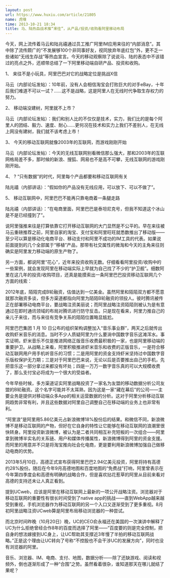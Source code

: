 ```yaml
---
layout: post
url: https://www.huxiu.com/article/21805
name: 虎嗅
time: 2013-10-21 18:34
title: 马、陆热血战术推“来往”，从产品/投资/收购看阿里移动布局
---
```

今天，网上流传着马云和陆兆禧通过员工推广阿里IM应用来往的“内部消息”。其中除了流传颇广的“不发展够100个非同事好友，视同放弃年底红包”外，更不乏一些诸如“无线生存战”等热血宣言。今天的移动观察除了说说马、陆的表态中不该错过的亮点之外，还顺带总结了一下阿里移动端自研产品、投资和收购。

1、 来往不是小玩具，阿里巴巴对它的战略定位是挑战X信

马云（内部论坛发帖）：10年前，没有人会相信淘宝会打败巨大的对手eBay，十年后我们难道不可以一试？……这不是战略，这是阿里人在无线时代争取生存权力的努力。

2、 移动端没建树，阿里就不上市？

马云（内部论坛发帖）：我们和别人比的不仅仅是技术，实力，我们比的是每个阿里人的团结、毅力、速度、耐心……更何况在技术和实力上我们不差别人，在无线上网没有建树，我们就不该考虑上市！

3、 今天的移动互联网就像2003年的互联网，而游戏刚刚开始

马云（内部论坛发帖）：今天的无线互联网别看微信那么强大，那和2003年的互联网格局差不多，那时候的新浪、搜狐、网易也不是高不可攀，无线互联网的游戏刚刚开始。

4、 ? “只有数据”的时代，阿里每个产品都要和移动互联网有关

陆兆禧（内部讲话）：“假如你的产品没有无线应用，可以放下、可以不做了”。

5、 移动互联网中，阿里巴巴不能再只靠电商着一条腿走路

陆兆禧（内部讲话）：“在电商里面，阿里巴巴是泰坦尼克号，但我不知道这个冰山是不是已经撞到了”。

说阿里强推来往是打算依靠它打开移动互联网的大门显然是不公平的。早在来往被马云重磅推荐之前，阿里自家的淘宝、支付宝和阿里旺旺就悉数推出了移动版——至少可以算是移动化电商平台、移动支付和阿里不成功的IM工具的代表。如果说前面提到的几个全部属于“移植”产品，那带有社交属性的微淘和今天的主角来往则确实是阿里发力移动端的原生产物了。

另一方面，都说阿里“花心”，近年来投资收购无数。仔细看看阿里投资/收购中的一些案例，就会发现阿里在移动端实际上早就为自己找了不少的“护卫舰”。细数阿里在这几年的投资/收购项目，还真是能摸索出一条阿里巴巴投资移动互联网几个方面的线索：

2012年底，陌陌完成B轮融资，估值达到一亿美金。虽然阿里和陌陌双方都不愿意就那次融资多谈，但多方渠道都指向阿里为陌陌B轮融资的领投人。彼时腾讯被传正在部署移动电商平台，要战略注资美丽说；而阿里战略注资陌陌则被认为是有意通过在即时通讯领域的布局对腾讯进行防守反击。只是现在看来，阿里力推自己的亲儿子来往，而与来往有竞争关系的陌陌位置略显尴尬。

阿里巴巴集团 1 月 10 日公布的组织架构调整加入“音乐事业群”，两天之后就传出收购虾米音乐的消息。当时不少人质疑阿里为什么要淌中国数字音乐这滩浑水。事实证明，虾米音乐不仅是推进网络正版音乐收费最积极的一家，也是阿里移动端的重要护卫。从战略上来看，阿里积极推进虾米音乐和收费的正版音乐，一是符合移动互联网用户用手机听音乐的习惯；二是用阿里的资金支持虾米坚持过中国数字音乐版权保护无力期；三是对于阿里巴巴来说，无论以后是否要推出自己的手机，先把音乐这一部分拿过来都没有坏处；四是一万万一数字音乐真的可以大规模收费了，那么支付宝必将成为一个很大的受益者。

今年早些时候，多方渠道证实阿里战略投资了一家名为友盟的移动数据分析公司友盟的B轮融资。这个名字可能并不太耳熟，因为这是一家“藏在幕后”的公司——主要业务是提供对移动端众多App的相关运营数据的分析。这对于阿里分析移动互联网趋势非常有利，并且这些数据对阿里自己调整自己在移动端的业务上也非常有利。

“阿里浪”是阿里用5.86亿美元占新浪微博18%股份后的结果。和微信不同，新浪微博不是移动互联网的产物，但好在它自身的特性让它能够在移动互联网的浪潮里很快转身。阿里投资新浪微博，被认为是二者共同相互补充短板的一次组合——阿里拿到微博半实名的关系链、用户和媒体传播属性，新浪微博得到阿里的资金支援。而阿里的用意并不只是将淘宝推向社会化电商，更是要利用新浪微博加强自己做移动电商的优势。

2013年5月10日，高德正式宣布获得阿里巴巴2.94亿美元投资，阿里将持有高德约28%股份。随后在今年9月高德地图和百度地图的“免费战”打响，阿里曾表示在今年第四季度会和高德有明确的战略合作，但是喜欢拈花惹草的阿里从目前来看对高德的支持还未让人真正看到。

提到UCweb，应该是阿里在移动互联网上最新的一项公开战略注资。浏览器对于移动互联网的重要性有很长时间受到了native app的挑战——直到WebApp越来越受到重视，手机浏览器作为移动互联网的另一个入口又逐渐受到了更多重视。8月初阿里战略注资UCweb算是阿里布局移动浏览器的一种尝试。

而北京时间昨晚（10月20日）晚，UC的CEO俞永福还在美国的一次演讲中解释了UC为什么拒绝曾经合作8年的百度而选择了阿里——“百度要的则是完全控制，把自身的想法嫁接到UC身上，让UC帮助其支撑近3年慢了半拍的移动互联网战略。”正是这个理由让UC转向了号称“不控股也不会干涉UC的发展方向”，同时也没有浏览器的阿里。

音乐、浏览器、IM、电商、支付、地图，数据分析——除了还缺游戏、阅读和视频外，倒也逐渐形成了一种“合围”之势。虽然看着很杂，谁知道那天在哪儿就结了果呢？

